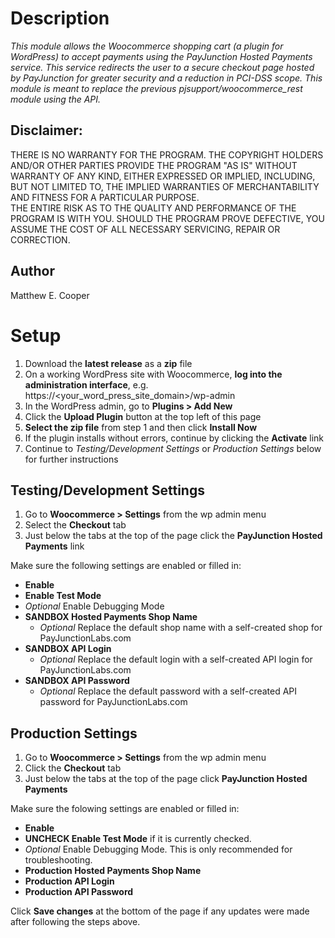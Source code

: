 # Description
*This module allows the Woocommerce shopping cart (a plugin for WordPress) to accept payments using the PayJunction Hosted Payments service.*
*This service redirects the user to a secure checkout page hosted by PayJunction for greater security and a reduction in PCI-DSS scope.*
*This module is meant to replace the previous pjsupport/woocommerce_rest module using the API.*

## Disclaimer:                                                                
THERE IS NO WARRANTY FOR THE PROGRAM. THE COPYRIGHT HOLDERS AND/OR OTHER PARTIES PROVIDE THE PROGRAM "AS IS" WITHOUT WARRANTY OF ANY KIND,  EITHER EXPRESSED OR IMPLIED, INCLUDING, BUT NOT LIMITED TO, THE IMPLIED WARRANTIES OF MERCHANTABILITY AND FITNESS FOR A PARTICULAR PURPOSE.      
THE ENTIRE RISK AS TO THE QUALITY AND PERFORMANCE OF THE PROGRAM IS WITH YOU. SHOULD THE PROGRAM PROVE DEFECTIVE, YOU ASSUME THE COST OF ALL NECESSARY SERVICING, REPAIR OR CORRECTION.

## Author
Matthew E. Cooper

# Setup 
1. Download the __latest release__ as a __zip__ file
1. On a working WordPress site with Woocommerce, __log into the administration interface__, e.g. https://<your_word_press_site_domain>/wp-admin
1. In the WordPress admin, go to __Plugins > Add New__
1. Click the __Upload Plugin__ button at the top left of this page
1. __Select the zip file__ from step 1 and then click __Install Now__
1. If the plugin installs without errors, continue by clicking the __Activate__ link
1. Continue to _Testing/Development Settings_ or _Production Settings_ below for further instructions

## Testing/Development Settings
1. Go to __Woocommerce > Settings__ from the wp admin menu
1. Select the __Checkout__ tab 
1. Just below the tabs at the top of the page click the __PayJunction Hosted Payments__ link

Make sure the following settings are enabled or filled in:
* __Enable__
* __Enable Test Mode__
* _Optional_ Enable Debugging Mode
* __SANDBOX Hosted Payments Shop Name__
  * _Optional_ Replace the default shop name with a self-created shop for PayJunctionLabs.com
* __SANDBOX API Login__
  * _Optional_ Replace the default login with a self-created API login for PayJunctionLabs.com
* __SANDBOX API Password__
  * _Optional_ Replace the default password with a self-created API password for PayJunctionLabs.com

## Production Settings
1. Go to __Woocommerce > Settings__ from the wp admin menu
1. Click the __Checkout__ tab 
1. Just below the tabs at the top of the page click __PayJunction Hosted Payments__

Make sure the folowing settings are enabled or filled in:
* __Enable__
* __UNCHECK Enable Test Mode__ if it is currently checked.
* _Optional_ Enable Debugging Mode. This is only recommended for troubleshooting.
* __Production Hosted Payments Shop Name__
* __Production API Login__
* __Production API Password__

Click __Save changes__ at the bottom of the page if any updates were made after following the steps above.
